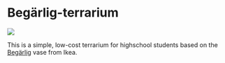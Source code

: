 # Begärlig-terrarium

![](https://jcode.me/content/images/2016/11/Beg-rlig-terrarium.jpg)

This is a simple, low-cost terrarium for highschool students based on the [Begärlig](http://www.ikea.com/au/en/catalog/products/90309783/) vase from Ikea.
